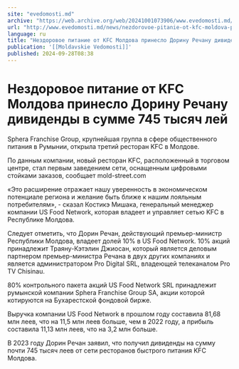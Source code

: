 ```yaml
---
site: "evedomosti.md"
archive: "https://web.archive.org/web/20241001073906/www.evedomosti.md/news/nezdorovoe-pitanie-ot-kfc-moldova-prineslo-dorinu-rechanu-di"
url: "http://www.evedomosti.md/news/nezdorovoe-pitanie-ot-kfc-moldova-prineslo-dorinu-rechanu-di"
language: ru
title: "Нездоровое питание от KFC Молдова принесло Дорину Речану дивиденды в сумме 745 тысяч лей"
publication: '[[Moldavskie Vedomosti]]'
published: 2024-09-28T08:38
---
```


# Нездоровое питание от KFC Молдова принесло Дорину Речану дивиденды в сумме 745 тысяч лей

Sphera Franchise Group, крупнейшая группа в сфере общественного питания в Румынии, открыла третий ресторан KFC в Молдове.

По данным компании, новый ресторан KFC, расположенный в торговом центре, стал первым заведением сети, оснащенным цифровыми стойками заказов, сообщает mold-street.com

«Это расширение отражает нашу уверенность в экономическом потенциале региона и желание быть ближе к нашим лояльным потребителям», - сказал Костикэ Мишака, генеральный менеджер компании US Food Network, которая владеет и управляет сетью KFC в Республике Молдова.

Следует отметить, что Дорин Речан, действующий премьер-министр Республики Молдова, владеет долей 10% в US Food Network. 10% акций принадлежит Траяну-Кэтэлин Джиосан, который является деловым партнером премьер-министра Речана в двух других компаниях и является администратором Pro Digital SRL, владеющей телеканалом Pro TV Chisinau.

80% контрольного пакета акций US Food Network SRL принадлежит румынской компании Sphera Franchise Group SA, акции которой котируются на Бухарестской фондовой бирже.

Выручка компании US Food Network в прошлом году составила 81,68 млн леев, что на 11,5 млн леев больше, чем в 2022 году, а прибыль составила 11,13 млн леев, что на 3,2 млн больше.

В 2023 году Дорин Речан заявил, что получил дивиденды на сумму почти 745 тысяч леев от сети ресторанов быстрого питания KFC Молдова.